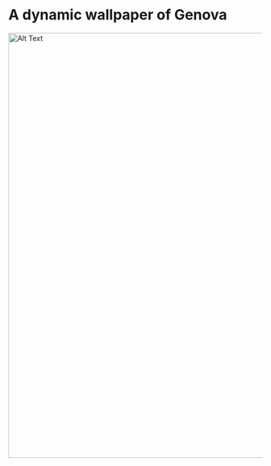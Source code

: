 # A dynamic wallpaper of Genova

<img title="" src="docs/genova_dynamic_preview.gif" alt="Alt Text" width="842" data-align="center">
